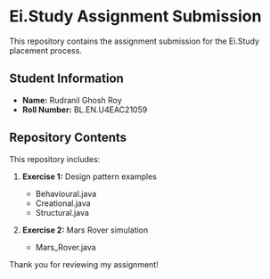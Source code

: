 # Ei.Study Assignment Submission

This repository contains the assignment submission for the Ei.Study placement process.

## Student Information

- **Name:** Rudranil Ghosh Roy
- **Roll Number:** BL.EN.U4EAC21059

## Repository Contents

This repository includes:

1. **Exercise 1:** Design pattern examples
   - Behavioural.java
   - Creational.java
   - Structural.java

2. **Exercise 2:** Mars Rover simulation
   - Mars_Rover.java

Thank you for reviewing my assignment!
